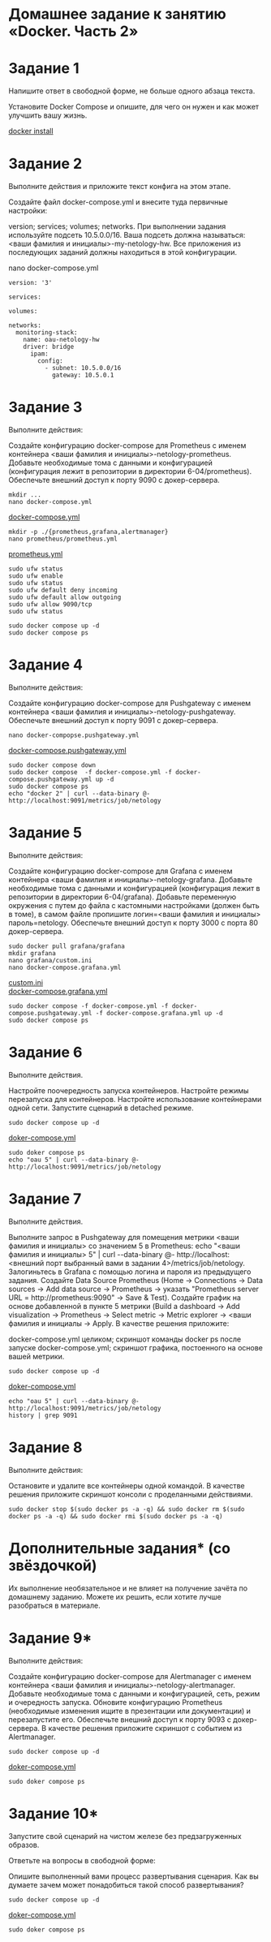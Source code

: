 # Домашнее задание к занятию «Docker. Часть 2»

# Задание 1
Напишите ответ в свободной форме, не больше одного абзаца текста.

Установите Docker Compose и опишите, для чего он нужен и как может улучшить вашу жизнь.

[docker install](https://github.com/Kovrei/home_work/blob/main/docker/docker%20install.md)

# Задание 2
Выполните действия и приложите текст конфига на этом этапе.

Создайте файл docker-compose.yml и внесите туда первичные настройки:

version;
services;
volumes;
networks.
При выполнении задания используйте подсеть 10.5.0.0/16. Ваша подсеть должна называться: <ваши фамилия и инициалы>-my-netology-hw. Все приложения из последующих заданий должны находиться в этой конфигурации.

nano docker-compose.yml

```
version: '3'

services:

volumes:

networks:
  monitoring-stack:
    name: oau-netology-hw
    driver: bridge
      ipam:
        config:
          - subnet: 10.5.0.0/16
            gateway: 10.5.0.1
```

# Задание 3
Выполните действия:

Создайте конфигурацию docker-compose для Prometheus с именем контейнера <ваши фамилия и инициалы>-netology-prometheus.
Добавьте необходимые тома с данными и конфигурацией (конфигурация лежит в репозитории в директории 6-04/prometheus).
Обеспечьте внешний доступ к порту 9090 c докер-сервера.

```
mkdir ...  
nano docker-compose.yml 
```
[docker-compose.yml](https://github.com/Kovrei/home_work/blob/main/docker/part2/prometheus/docker-compose.prometheus.yml)
```
mkdir -p ./{prometheus,grafana,alertmanager}  
nano prometheus/prometheus.yml
```
[prometheus.yml](https://github.com/Kovrei/home_work/blob/main/docker/part2/prometheus/prometheus.yml)
```
sudo ufw status  
sudo ufw enable  
sudo ufw status  
sudo ufw default deny incoming  
sudo ufw default allow outgoing  
sudo ufw allow 9090/tcp  
sudo ufw status  
```
```
sudo docker compose up -d  
sudo docker compose ps 
```

# Задание 4
Выполните действия:

Создайте конфигурацию docker-compose для Pushgateway с именем контейнера <ваши фамилия и инициалы>-netology-pushgateway.
Обеспечьте внешний доступ к порту 9091 c докер-сервера.
```
nano docker-compopse.pushgateway.yml
```
[docker-compose.pushgateway.yml](https://github.com/Kovrei/home_work/blob/main/docker/part2/pushgateway/docker-compose.prometheus-pushgateway.yml)
```
sudo docker compose down  
sudo docker compose  -f docker-compose.yml -f docker-compose.pushgateway.yml up -d  
sudo docker compose ps  
echo "docker 2" | curl --data-binary @- http://localhost:9091/metrics/job/netology  
```

# Задание 5
Выполните действия:

Создайте конфигурацию docker-compose для Grafana с именем контейнера <ваши фамилия и инициалы>-netology-grafana.
Добавьте необходимые тома с данными и конфигурацией (конфигурация лежит в репозитории в директории 6-04/grafana).
Добавьте переменную окружения с путем до файла с кастомными настройками (должен быть в томе), в самом файле пропишите логин=<ваши фамилия и инициалы> пароль=netology.
Обеспечьте внешний доступ к порту 3000 c порта 80 докер-сервера.



```
sudo docker pull grafana/grafana  
mkdir grafana  
nano grafana/custom.ini
nano docker-compose.grafana.yml
```
[custom.ini](https://github.com/Kovrei/home_work/blob/main/docker/part2/grafana/custom.ini)  
[docker-compose.grafana.yml](https://github.com/Kovrei/home_work/blob/main/docker/part2/grafana/docker-compose.grafana.yml) 
```
sudo docker compose -f docker-compose.yml -f docker-compose.pushgateway.yml -f docker-compose.grafana.yml up -d  
sudo docker compose ps  
```


# Задание 6
Выполните действия.

Настройте поочередность запуска контейнеров.
Настройте режимы перезапуска для контейнеров.
Настройте использование контейнерами одной сети.
Запустите сценарий в detached режиме.
```
sudo docker compose up -d
```
[doker-compose.yml](https://github.com/Kovrei/home_work/blob/main/docker/part2/docker-compose.yml)
```
sudo doker compose ps
echo "oau 5" | curl --data-binary @- http://localhost:9091/metrics/job/netology
```


# Задание 7
Выполните действия.

Выполните запрос в Pushgateway для помещения метрики <ваши фамилия и инициалы> со значением 5 в Prometheus: echo "<ваши фамилия и инициалы> 5" | curl --data-binary @- http://localhost:<внешний порт выбранный вами в задании 4>/metrics/job/netology.
Залогиньтесь в Grafana с помощью логина и пароля из предыдущего задания.
Cоздайте Data Source Prometheus (Home -> Connections -> Data sources -> Add data source -> Prometheus -> указать "Prometheus server URL = http://prometheus:9090" -> Save & Test).
Создайте график на основе добавленной в пункте 5 метрики (Build a dashboard -> Add visualization -> Prometheus -> Select metric -> Metric explorer -> <ваши фамилия и инициалы -> Apply.
В качестве решения приложите:

docker-compose.yml целиком;
скриншот команды docker ps после запуске docker-compose.yml;
скриншот графика, постоенного на основе вашей метрики.

```
sudo docker compose up -d
```
[doker-compose.yml](https://github.com/Kovrei/home_work/blob/main/docker/part2/docker-compose.yml)
```
echo "oau 5" | curl --data-binary @- http://localhost:9091/metrics/job/netology
history | grep 9091
```

# Задание 8
Выполните действия:

Остановите и удалите все контейнеры одной командой.
В качестве решения приложите скриншот консоли с проделанными действиями.

```
sudo docker stop $(sudo docker ps -a -q) && sudo docker rm $(sudo docker ps -a -q) && sudo docker rmi $(sudo docker ps -a -q)
```


# Дополнительные задания* (со звёздочкой)
Их выполнение необязательное и не влияет на получение зачёта по домашнему заданию. Можете их решить, если хотите лучше разобраться в материале.

# Задание 9*
Выполните действия:

Создайте конфигурацию docker-compose для Alertmanager с именем контейнера <ваши фамилия и инициалы>-netology-alertmanager.
Добавьте необходимые тома с данными и конфигурацией, сеть, режим и очередность запуска.
Обновите конфигурацию Prometheus (необходимые изменения ищите в презентации или документации) и перезапустите его.
Обеспечьте внешний доступ к порту 9093 c докер-сервера.
В качестве решения приложите скриншот с событием из Alertmanager.

```
sudo docker compose up -d
```
[doker-compose.yml](https://github.com/Kovrei/home_work/blob/main/docker/part2/alertmanager/docker-compose.alertmanager.yml)
```
sudo doker compose ps
```

# Задание 10*
Запустите свой сценарий на чистом железе без предзагруженных образов.

Ответьте на вопросы в свободной форме:

Опишите выполненный вами процесс развертывания сценария.
Как вы думаете зачем может понадобиться такой способ развертывания?

```
sudo docker compose up -d
```
[doker-compose.yml](https://github.com/Kovrei/home_work/blob/main/docker/part2/docker-compose.all.yml)
```
sudo doker compose ps
```

